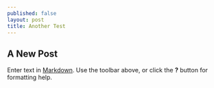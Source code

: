 ```yaml
---
published: false
layout: post
title: Another Test
---
```



## A New Post

Enter text in [Markdown](http://daringfireball.net/projects/markdown/). Use the toolbar above, or click the **?** button for formatting help.
